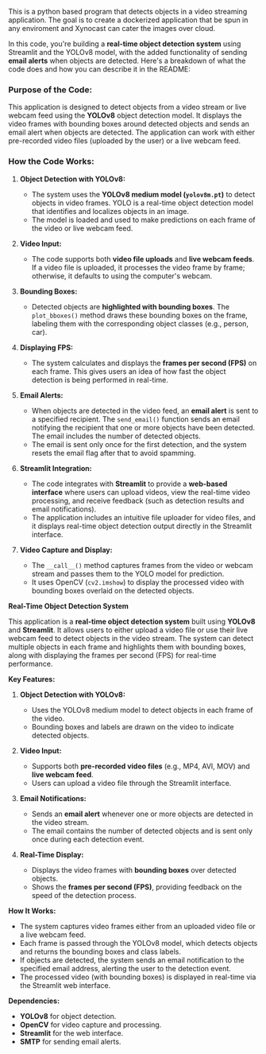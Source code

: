 This is a python based program that detects objects in a video streaming application. The goal is to create a dockerized application that be spun in any enviroment and Xynocast can cater the images over cloud.




In this code, you're building a **real-time object detection system** using Streamlit and the YOLOv8 model, with the added functionality of sending **email alerts** when objects are detected. Here's a breakdown of what the code does and how you can describe it in the README:

### **Purpose of the Code:**
This application is designed to detect objects from a video stream or live webcam feed using the **YOLOv8** object detection model. It displays the video frames with bounding boxes around detected objects and sends an email alert when objects are detected. The application can work with either pre-recorded video files (uploaded by the user) or a live webcam feed.

### **How the Code Works:**

1. **Object Detection with YOLOv8:**
   - The system uses the **YOLOv8 medium model (`yolov8m.pt`)** to detect objects in video frames. YOLO is a real-time object detection model that identifies and localizes objects in an image.
   - The model is loaded and used to make predictions on each frame of the video or live webcam feed.

2. **Video Input:**
   - The code supports both **video file uploads** and **live webcam feeds**. If a video file is uploaded, it processes the video frame by frame; otherwise, it defaults to using the computer's webcam.

3. **Bounding Boxes:**
   - Detected objects are **highlighted with bounding boxes**. The `plot_bboxes()` method draws these bounding boxes on the frame, labeling them with the corresponding object classes (e.g., person, car).

4. **Displaying FPS:**
   - The system calculates and displays the **frames per second (FPS)** on each frame. This gives users an idea of how fast the object detection is being performed in real-time.

5. **Email Alerts:**
   - When objects are detected in the video feed, an **email alert** is sent to a specified recipient. The `send_email()` function sends an email notifying the recipient that one or more objects have been detected. The email includes the number of detected objects.
   - The email is sent only once for the first detection, and the system resets the email flag after that to avoid spamming.

6. **Streamlit Integration:**
   - The code integrates with **Streamlit** to provide a **web-based interface** where users can upload videos, view the real-time video processing, and receive feedback (such as detection results and email notifications).
   - The application includes an intuitive file uploader for video files, and it displays real-time object detection output directly in the Streamlit interface.

7. **Video Capture and Display:**
   - The `__call__()` method captures frames from the video or webcam stream and passes them to the YOLO model for prediction.
   - It uses OpenCV (`cv2.imshow`) to display the processed video with bounding boxes overlaid on the detected objects.

**Real-Time Object Detection System**

This application is a **real-time object detection system** built using **YOLOv8** and **Streamlit**. It allows users to either upload a video file or use their live webcam feed to detect objects in the video stream. The system can detect multiple objects in each frame and highlights them with bounding boxes, along with displaying the frames per second (FPS) for real-time performance.

**Key Features:**
1. **Object Detection with YOLOv8:**
   - Uses the YOLOv8 medium model to detect objects in each frame of the video.
   - Bounding boxes and labels are drawn on the video to indicate detected objects.
   
2. **Video Input:**
   - Supports both **pre-recorded video files** (e.g., MP4, AVI, MOV) and **live webcam feed**.
   - Users can upload a video file through the Streamlit interface.

3. **Email Notifications:**
   - Sends an **email alert** whenever one or more objects are detected in the video stream.
   - The email contains the number of detected objects and is sent only once during each detection event.

4. **Real-Time Display:**
   - Displays the video frames with **bounding boxes** over detected objects.
   - Shows the **frames per second (FPS)**, providing feedback on the speed of the detection process.

**How It Works:**
- The system captures video frames either from an uploaded video file or a live webcam feed.
- Each frame is passed through the YOLOv8 model, which detects objects and returns the bounding boxes and class labels.
- If objects are detected, the system sends an email notification to the specified email address, alerting the user to the detection event.
- The processed video (with bounding boxes) is displayed in real-time via the Streamlit web interface.
  
**Dependencies:**
- **YOLOv8** for object detection.
- **OpenCV** for video capture and processing.
- **Streamlit** for the web interface.
- **SMTP** for sending email alerts.
